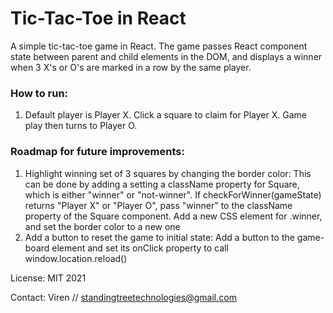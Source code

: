# Tic-Tac-Toe in React
A simple tic-tac-toe game in React. The game passes React component state between parent and child elements in the DOM, and displays a winner when 3 X's or O's are marked in a row by the same player.

### How to run: 
<ol>
  <li>Default player is Player X. Click a square to claim for Player X. Game play then turns to Player O. 
</ol>

### Roadmap for future improvements: 
<ol>
  <li>Highlight winning set of 3 squares by changing the border color: This can be done by adding a setting a className property for Square, which is either "winner" or "not-winner". If checkForWinner(gameState) returns "Player X" or "Player O", pass "winner" to the className property of the Square component. Add a new CSS element for .winner, and set the border color to a new one</li>
  <li>Add a button to reset the game to initial state: Add a button to the game-board element and set its onClick property to call window.location.reload()</li>
</ol>

License: MIT 2021

Contact: Viren // standingtreetechnologies@gmail.com
